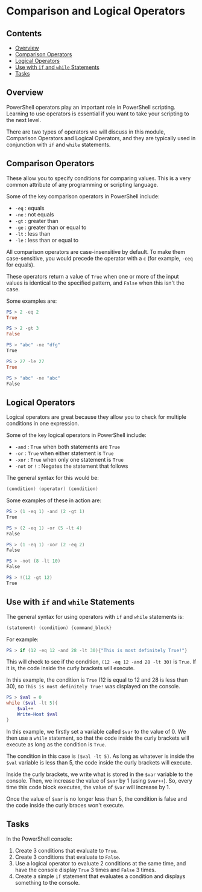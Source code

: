 # Comparison and Logical Operators

<!--TOC_START-->
## Contents
- [Overview](#overview)
- [Comparison Operators](#comparison-operators)
- [Logical Operators](#logical-operators)
- [Use with `if` and `while` Statements](#use-with-if-and-while-statements)
- [Tasks](#tasks)

<!--TOC_END-->
## Overview
PowerShell operators play an important role in PowerShell scripting. Learning to use operators is essential if you want to take your scripting to the next level.

There are two types of operators we will discuss in this module, Comparison Operators and Logical Operators, and they are typically used in conjunction with `if` and `while` statements.

## Comparison Operators
These allow you to specify conditions for comparing values. This is a very common attribute of any programming or scripting language.

Some of the key comparison operators in PowerShell include:

* `-eq` : equals
* `-ne` : not equals
* `-gt` : greater than
* `-ge` : greater than or equal to
* `-lt` : less than
* `-le` : less than or equal to

All comparison operators are case-insensitive by default. To make them case-sensitive, you would precede the operator with a `c` (for example, `-ceq` for equals).

These operators return a value of `True` when one or more of the input values is identical to the specified pattern, and `False` when this isn't the case.

Some examples are:

```powershell
PS > 2 -eq 2
True
```
```powershell
PS > 2 -gt 3
False
```
```powershell
PS > "abc" -ne "dfg"
True
```
```powershell
PS > 27 -le 27
True
```
```powershell
PS > "abc" -ne "abc"
False
```

## Logical Operators
Logical operators are great because they allow you to check for multiple conditions in one expression.

Some of the key logical operators in PowerShell include:

* `-and` : `True` when both statements are `True`
* `-or` : `True` when either statement is `True`
* `-xor` : `True` when only one statement is `True`
* `-not` or `!` : Negates the statement that follows

The general syntax for this would be:

```powershell
(condition) (operator) (condition)
```

Some examples of these in action are:

```powershell
PS > (1 -eq 1) -and (2 -gt 1)
True
```
```powershell
PS > (2 -eq 1) -or (5 -lt 4)
False
```
```powershell
PS > (1 -eq 1) -xor (2 -eq 2)
False
```
```powershell
PS > -not (8 -lt 10)
False
```
```powershell
PS > !(12 -gt 12)
True
```

## Use with `if` and `while` Statements
The general syntax for using operators with `if` and `while` statements is:

```powershell
(statement) (condition) {command_block}
```

For example:

```powershell
PS > if (12 -eq 12 -and 28 -lt 30){"This is most definitely True!"}
```
This will check to see if the condition, `(12 -eq 12 -and 28 -lt 30)` is `True`. If it is, the code inside the curly brackets will execute. 

In this example, the condition is `True` (12 is equal to 12 and 28 is less than 30), so `This is most definitely True!` was displayed on the console.

```powershell
PS > $val = 0
while ($val -lt 5){
    $val++
    Write-Host $val
}
```

In this example, we firstly set a variable called `$var` to the value of 0. We then use a `while` statement, so that the code inside the curly brackets will execute as long as the condition is `True`.

The condition in this case is `($val -lt 5)`. As long as whatever is inside the `$val` variable is less than 5, the code inside the curly brackets will execute.

Inside the curly brackets, we write what is stored in the `$var` variable to the console. Then, we increase the value of `$var` by 1 (using `$var++`). So, every time this code block executes, the value of `$var` will increase by 1.

Once the value of `$var` is no longer less than 5, the condition is false and the code inside the curly braces won't execute.

## Tasks
In the PowerShell console:

1. Create 3 conditions that evaluate to `True`.
2. Create 3 conditions that evaluate to `False`.
3. Use a logical operator to evaluate 2 conditions at the same time, and have the console display `True` 3 times and `False` 3 times.
4. Create a simple `if` statement that evaluates a condition and displays something to the console.
